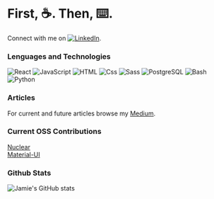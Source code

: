 
# First, :coffee:. Then, :keyboard:.
Connect with me on [![LinkedIn][3.2]][3].

### Lenguages and Technologies
<img alt="React" src="https://img.shields.io/badge/React-61DAFB?logo=react&logoColor=white&style=for-the-badge" />
  <img alt="JavaScript" src="https://img.shields.io/badge/JavaScript-F7DF1E?logo=javascript&logoColor=white&style=for-the-badge" />
  <img alt="HTML" src="https://img.shields.io/badge/HTML-E34F26?logo=html5&logoColor=white&style=for-the-badge" />
  <img alt="Css" src="https://img.shields.io/badge/CSS-1572B6?logo=css3&logoColor=white&style=for-the-badge" />
  <img alt="Sass" src="https://img.shields.io/badge/Sass-CC6699?logo=sass&logoColor=white&style=for-the-badge" />
  <img alt="PostgreSQL" src="https://img.shields.io/badge/PostgreSQL-informational?style=for-the-badge&logo=postgresql&logoColor=white&color=4169E1" />
  <img alt="Bash" src="https://img.shields.io/badge/Shell-Bash-informational?style=for-the-badge&logo=gnu-bash&logoColor=white&color=FFD500" />
  <img alt="Python" src="https://img.shields.io/badge/Python-informational?style=for-the-badge&logo=python&logoColor=white&color=3776AB" />

### Articles
For current and future articles browse my [Medium](https://jamieeunice.medium.com/).

### Current OSS Contributions
[Nuclear](https://github.com/nukeop/nuclear)
<br/>
[Material-UI](https://github.com/mui-org/material-ui)

### Github Stats
![Jamie's GitHub stats](https://github-readme-stats.vercel.app/api?username=jamieeunice&theme=graywhite&show_icons=true)



<!-- links to social media icons -->

<!-- icons with padding -->
[2.1]: http://i.imgur.com/0o48UoR.png (github icon with padding)

<!-- icons without padding -->
[2.2]: http://i.imgur.com/9I6NRUm.png (github icon without padding)
[3.2]: https://raw.githubusercontent.com/MartinHeinz/MartinHeinz/master/linkedin-3-16.png (LinkedIn icon without padding)


<!-- links to your social media accounts -->
[3]: https://www.linkedin.com/in/jamieeunice/
